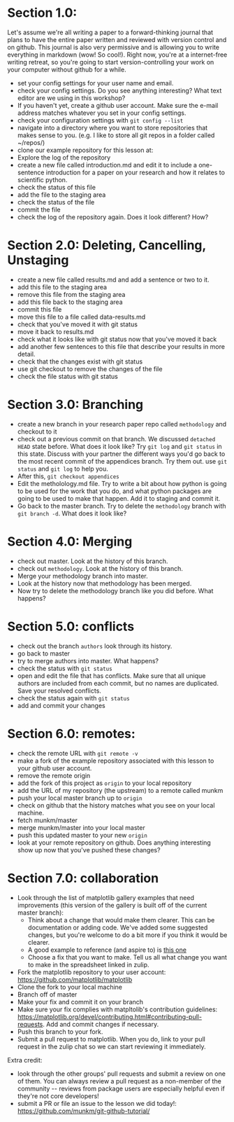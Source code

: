 # Section 1.0:

Let's assume we're all writing a paper to a forward-thinking journal that plans
to have the entire paper written and reviewed with version control and on
github. This journal is also very permissive and is allowing you to write
everything in markdown (wow! So cool!). Right now, you're at a internet-free
writing retreat, so you're going to start version-controlling your work on your
computer without github for a while.

* set your config settings for your user name and email.
* check your config settings. Do you see anything interesting? What text editor
are we using in this workshop?
* If you haven't yet, create a github user account. Make sure the e-mail
address matches whatever you set in your config settings.
* check your configuration settings with `git config --list`
* navigate into a directory where you want to store repositories that makes
sense to you. (e.g. I like to store all git repos in a folder called ~/repos/)
* clone our example repository for this lesson at:
* Explore the log of the repository
* create a new file called introduction.md and edit it to include a
one-sentence introduction for a paper on your research and how it relates to  
scientific python.
* check the status of this file
* add the file to the staging area
* check the status of the file
* commit the file
* check the log of the repository again. Does it look different? How?

# Section 2.0: Deleting, Cancelling, Unstaging

* create a new file called results.md and add a sentence or two to it.
* add this file to the staging area
* remove this file from the staging area
* add this file back to the staging area
* commit this file
* move this file to a file called data-results.md
* check that you've moved it with git status
* move it back to results.md
* check what it looks like with git status now that you've moved it back
* add another few sentences to this file that describe your results in more
detail.
* check that the changes exist with git status
* use git checkout to remove the changes of the file
* check the file status with git status

# Section 3.0: Branching

* create a new branch in your research paper repo called `methodology` and
checkout to it
* check out a previous commit on that branch. We discussed `detached HEAD`
state before. What does it look like? Try `git log` and `git status` in this
state. Discuss with your partner the different ways you'd go back to the most
recent commit of the appendices branch. Try them out. use `git status` and `git
log` to help you.
* After this, `git checkout appendices`
* Edit the metholology.md file. Try to write a bit about how python is going to be used for the work that you do, and what python packages are going to be used to make that happen. Add it to staging and commit it.
* Go back to the master branch. Try to delete the `methodology` branch with `git
branch -d`. What does it look like?

# Section 4.0: Merging

* check out master. Look at the history of this branch.
* check out `methodology`. Look at the history of this branch.
* Merge your methodology branch into master.
* Look at the history now that methodology has been merged.
* Now try to delete the methodology branch like you did before. What happens?

# Section 5.0: conflicts

* check out the branch `authors` look through its history.
* go back to master
* try to merge authors into master. What happens?
* check the status with `git status`
* open and edit the file that has conflicts. Make sure that all unique authors are included from each commit, but no names are duplicated. Save your resolved conflicts.
* check the status again with `git status`
* add and commit your changes

# Section 6.0: remotes:

* check the remote URL with `git remote -v`
* make a fork of the example repository associated with this lesson to your
github user account.
* remove the remote origin
* add the fork of this project as `origin` to your local repository
* add the URL of my repository (the upstream) to a remote called munkm
* push your local master branch up to `origin`
* check on github that the history matches what you see on your local machine.
* fetch munkm/master
* merge munkm/master into your local master
* push this updated master to your new `origin`
* look at your remote repository on github. Does anything interesting show up
now that you've pushed these changes?

# Section 7.0: collaboration

* Look through the list of matplotlib gallery examples that need improvements
(this version of the gallery is built off of the current master branch):
  * Think about a change that would make them clearer. This can be
  documentation or adding code. We've added some suggested changes, but you're
  welcome to do a bit more if you think it would be clearer.
  * A good example to reference (and aspire to) is [this one](https://matplotlib.org/devdocs/gallery/images_contours_and_fields/image_annotated_heatmap.html#sphx-glr-gallery-images-contours-and-fields-image-annotated-heatmap-py)
  * Choose a fix that you want to make. Tell us all what change you want to
  make in the spreadsheet linked in zulip.
* Fork the matplotlib repository to your user account: https://github.com/matplotlib/matplotlib
* Clone the fork to your local machine
* Branch off of master
* Make your fix and commit it on your branch
* Make sure your fix complies with matpltolib's contribution guidelines:
https://matplotlib.org/devel/contributing.html#contributing-pull-requests. Add
and commit changes if necessary.
* Push this branch to your fork.
* Submit a pull request to matplotlib. When you do, link to your pull request
in the zulip chat so we can start reviewing it immediately.

Extra credit:
* look through the other groups' pull requests and submit a review on one of
  them. You can always review a pull request as a non-member of the community
  -- reviews from package users are especially helpful even if they're not core
  developers!
* submit a PR or file an issue to the lesson we did today!:
  https://github.com/munkm/git-github-tutorial/
